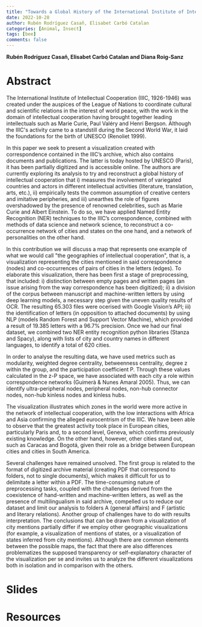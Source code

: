 ```yaml
---
title: "Towards a Global History of the International Institute of Intellectual Cooperation: Challenges and Opportunities" 
date: 2022-10-28
author: Rubén Rodríguez Casañ, Elisabet Carbó Catalan
categories: [Animal, Insect]
tags: [bee]
comments: false
---
```


**Rubén Rodríguez Casañ, Elisabet Carbó Catalan and Diana Roig-Sanz**

# Abstract 

The International Institute of Intellectual Cooperation (IIIC, 1926-1946) was created under the auspices of the League of Nations to coordinate cultural and scientific relations in the interest of world peace, with the work in the domain of intellectual cooperation having brought together leading intellectuals such as Marie Curie, Paul Valéry and Henri Bergson. Although the IIIC's activity came to a standstill during the Second World War, it laid the foundations for the birth of UNESCO (Renoliet 1999).

In this paper we seek to present a visualization created with correspondence contained in the IIIC’s archive, which also contains documents and publications. The latter is today hosted by UNESCO (Paris), it has been partially digitized and is accessible online. The authors are currently exploring its analysis to try and reconstruct a global history of intellectual cooperation that i) measures the involvement of variegated countries and actors in different intellectual activities (literature, translation, arts, etc.), ii) empirically tests the common assumption of creative centers and imitative peripheries, and iii) unearthes the role of figures overshadowed by the presence of renowned celebrities, such as Marie Curie and Albert Einstein. To do so, we have applied Named Entity Recognition (NER) techniques to the IIIC’s correspondence, combined with methods of data science and network science, to reconstruct a co-occurrence network of cities and states on the one hand, and a network of personalities on the other hand.

In this contribution we will discuss a map that represents one example of what we would call "the geographies of intellectual cooperation", that is, a visualization representing the cities mentioned in said correspondence (nodes) and co-occurrences of pairs of cities in the letters (edges). To elaborate this visualization, there has been first a stage of preprocessing, that included: i) distinction between empty pages and written pages (an issue arising from the way correspondence has been digitized); ii) a division of the corpus between manuscript and machine-written letters by using deep learning models, a necessary step given the uneven quality results of OCR. The resulting 65.303 files were ocerised with Google Vision’s API; iii) the identification of letters (in opposition to attached documents) by using NLP (models Random Forest and Support Vector Machine), which provided a result of 19.385 letters with a 96.7% precision. Once we had our final dataset, we combined two NER entity recognition python libraries (Stanza and Spacy), along with lists of city and country names in different languages, to identify a total of 620 cities.

In order to analyse the resulting data, we have used metrics such as modularity, weighted degree centrality, betweenness centrality, degree z within the group, and the participation coefficient P. Through these values calculated in the z-P space, we have associated with each city a role within correspondence networks (Guimerà & Nunes Amaral 2005). Thus, we can identify ultra-peripheral nodes, peripheral nodes, non-hub connector nodes, non-hub kinless nodes and kinless hubs.

The visualization illustrates which zones in the world were more active in the network of intellectual cooperation, with the low interactions with Africa and Asia confirming the alleged eurocentrism of the IIIC. We have been able to observe that the greatest activity took place in European cities, particularly Paris and, to a second level, Geneva, which confirms previously existing knowledge. On the other hand, however, other cities stand out, such as Caracas and Bogotá, given their role as a bridge between European cities and cities in South America.

Several challenges have remained unsolved. The first group is related to the format of digitized archive material (creating PDF that correspond to folders, not to single documents), which makes it difficult for us to delimitate a letter within a PDF. The time-consuming nature of preprocessing tasks, coupled with the challenges derived from the coexistence of hand-written and machine-written letters, as well as the presence of multilingualism in said archive, compelled us to reduce our dataset and limit our analysis to folders A (general affairs) and F (artistic and literary relations). Another group of challenges have to do with results interpretation. The conclusions that can be drawn from a visualization of city mentions partially differ if we employ other geographic visualizations (for example, a visualization of mentions of states, or a visualization of states inferred from city mentions). Although
there are common elements between the possible maps, the fact that there are also differences problematizes the supposed transparency or self-explanatory character of the visualization per se and invites us to analyze the different visualizations both in isolation and in comparison with the others.

# Slides

# Resources

